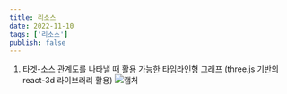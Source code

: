 ```yaml
---
title: 리소스
date: 2022-11-10
tags: ['리소스']
publish: false
---
```


1. 타겟-소스 관계도를 나타낼 때 활용 가능한 타임라인형 그래프 (three.js 기반의 react-3d 라이브러리 활용)
   ![캡처](https://user-images.githubusercontent.com/24996316/200713086-86e0b6e1-91aa-45c5-95a9-d5e7342d15f9.JPG)

